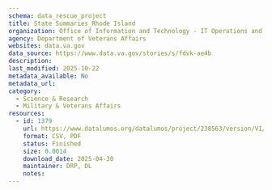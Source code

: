 ```yaml
---
schema: data_rescue_project 
title: State Summaries_Rhode Island
organization: Office of Information and Technology - IT Operations and Services (ITOPS)
agency: Department of Veterans Affairs
websites: data.va.gov
data_source: https://www.data.va.gov/stories/s/fdvk-ae4b
description: 
last_modified: 2025-10-22
metadata_available: No
metadata_url: 
category:
  - Science & Research 
  - Military & Veterans Affairs 
resources:
  - id: 1379
    url: https://www.datalumos.org/datalumos/project/238563/version/V1/view
    format: CSV, PDF
    status: Finished
    size: 0.0014
    download_date: 2025-04-30
    maintainer: DRP, DL
    notes: 
---
```

